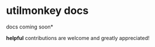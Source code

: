 # utilmonkey docs

docs coming soon*

**helpful** contributions are welcome and greatly appreciated!
